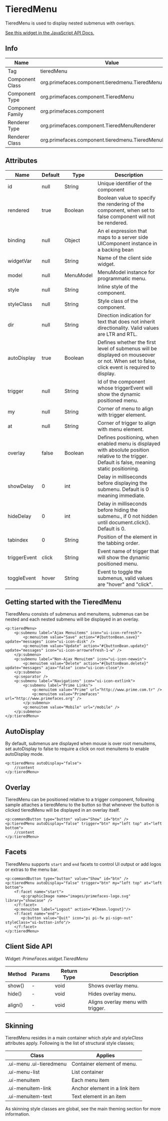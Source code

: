 # TieredMenu

TieredMenu is used to display nested submenus with overlays.

[See this widget in the JavaScript API Docs.](../jsdocs/classes/src_PrimeFaces.PrimeFaces.widget.TieredMenu-1.html)

## Info

| Name | Value |
| --- | --- |
| Tag | tieredMenu
| Component Class | org.primefaces.component.tieredmenu.TieredMenu
| Component Type | org.primefaces.component.TieredMenu
| Component Family | org.primefaces.component |
| Renderer Type | org.primefaces.component.TieredMenuRenderer
| Renderer Class | org.primefaces.component.tieredmenu.TieredMenuRenderer

## Attributes

| Name | Default | Type | Description | 
| --- | --- | --- | --- |
id | null | String | Unique identifier of the component
rendered | true | Boolean | Boolean value to specify the rendering of the component, when set to false component will not be rendered.
binding | null | Object | An el expression that maps to a server side UIComponent instance in a backing bean
widgetVar | null | String | Name of the client side widget.
model | null | MenuModel | MenuModel instance for programmatic menu.
style | null | String | Inline style of the component.
styleClass | null | String | Style class of the component.
dir | null | String | Direction indication for text that does not inherit directionality. Valid values are LTR and RTL.
autoDisplay | true | Boolean | Defines whether the first level of submenus will be displayed on mouseover or not. When set to false, click event is required to display.
trigger | null | String | Id of the component whose triggerEvent will show the dynamic positioned menu.
my | null | String | Corner of menu to align with trigger element.
at | null | String | Corner of trigger to align with menu element.
overlay | false | Boolean | Defines positioning, when enabled menu is displayed with absolute position relative to the trigger. Default is false, meaning static positioning.
showDelay | 0 | int | Delay in milliseconds before displaying the submenu. Default is 0 meaning immediate.
hideDelay | 0 | int | Delay in milliseconds before hiding the submenu., if 0 not hidden until document.click(). Default is 0.
tabindex | 0 | String | Position of the element in the tabbing order.
triggerEvent | click | String | Event name of trigger that will show the dynamic positioned menu.
toggleEvent | hover | String | Event to toggle the submenus, valid values are "hover" and "click".

## Getting started with the TieredMenu
TieredMenu consists of submenus and menuitems, submenus can be nested and each nested
submenu will be displayed in an overlay.

```xhtml
<p:tieredMenu>
    <p:submenu label="Ajax Menuitems" icon="ui-icon-refresh">
        <p:menuitem value="Save" action="#{buttonBean.save}" update="messages" icon="ui-icon-disk" />
        <p:menuitem value="Update" action="#{buttonBean.update}" update="messages" icon="ui-icon-arrowrefresh-1-w" />
    </p:submenu>
    <p:submenu label="Non-Ajax Menuitem" icon="ui-icon-newwin">
        <p:menuitem value="Delete" action="#{buttonBean.delete}" update="messages" ajax="false" icon="ui-icon-close"/>
    </p:submenu>
    <p:separator />
    <p:submenu label="Navigations" icon="ui-icon-extlink">
        <p:submenu label="Prime Links">
            <p:menuitem value="Prime" url="http://www.prime.com.tr" />
            <p:menuitem value="PrimeFaces" url="http://www.primefaces.org" />
        </p:submenu>
        <p:menuitem value="Mobile" url="/mobile" />
    </p:submenu>
</p:tieredMenu>
```
## AutoDisplay
By default, submenus are displayed when mouse is over root menuitems, set autoDisplay to false to
require a click on root menuitems to enable autoDisplay mode.

```xhtml
<p:tieredMenu autoDisplay="false">
    //content
</p:tieredMenu>
```

## Overlay
TieredMenu can be positioned relative to a trigger component, following sample attaches a
tieredMenu to the button so that whenever the button is clicked tieredMenu will be displayed in an
overlay itself.

```xhtml
<p:commandButton type="button" value="Show" id="btn" />
<p:tieredMenu autoDisplay="false" trigger="btn" my="left top" at="left bottom">
    //content
</p:tieredMenu>
```

## Facets
TieredMenu supports `start` and `end` facets to control UI output or add logos or extras to the menu bar.

```xhtml
<p:commandButton type="button" value="Show" id="btn" />
<p:tieredMenu autoDisplay="false" trigger="btn" my="left top" at="left bottom">
    <f:facet name="start">
       <p:graphicImage name="images/primefaces-logo.svg" library="showcase" />
    </f:facet>
    <p:menuitem label="Logout" action="#{bean.logout}"/>
    <f:facet name="end">
       <p:button value="Quit" icon="pi pi-fw pi-sign-out" styleClass="ui-button-info"/>
    </f:facet>
</p:tieredMenu>
```

## Client Side API
Widget: _PrimeFaces.widget.TieredMenu_

| Method | Params | Return Type | Description | 
| --- | --- | --- | --- | 
show() | - | void | Shows overlay menu.
hide() | - | void | Hides overlay menu.
align() | - | void | Aligns overlay menu with trigger.

## Skinning
TieredMenu resides in a main container which _style_ and _styleClass_ attributes apply. Following is the
list of structural style classes;

| Class | Applies | 
| --- | --- | 
.ui-menu .ui-tieredmenu | Container element of menu.
.ui-menu-list | List container
.ui-menuitem | Each menu item
.ui-menuitem-link | Anchor element in a link item
.ui-menuitem-text | Text element in an item

As skinning style classes are global, see the main theming section for more information.

